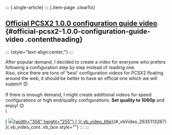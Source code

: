 ::: {.single-article}
::: {.item-page .clearfix}
## [Official PCSX2 1.0.0 configuration guide video](/247-official-pcsx2-configuration-guide-video.html) {#official-pcsx2-1.0.0-configuration-guide-video .contentheading}

::: {style="text-align:center;"}
:::

After popular demand, I decided to create a video for everyone who
prefers following a configuration step by step instead of reading one.\
Also, since there are tons of \'best\' configuration videos for PCSX2
floating around the web, it should be better to have an official one
which we will support
😊\
\
If there is enough demand, I might create additional videos for speed
configurations or high end/quality configurations. **Set quality to
1080p** and enjoy!
😊\
\

[
[![](https://pcsx2.net//plugins/system/videobox/cache/ea9e3235e31d4d7fbe86f9039a16c54b.jpg){width="356"
height="255"} [
]{.vb_video_title}](https://www.youtube.com/embed/plo8rMytBNg?wmode=transparent&rel=0&fs=1&autoplay=1){#_vbVideo_2635113287}
]{.vb_video_cont .vb_box style=""}
:::
:::
